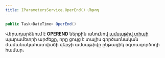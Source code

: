 ```yaml
---
title: IParametersService.OperEnd() մեթոդ
---
```


```c#
public Task<DateTime> OperEnd()
```

Վերադարձնում է **OPEREND** ներքին անունով [ամսաթիվ տիպի](../../types/system_types.md#datefieldtype) պարամետրի արժեքը, որը ցույց է տալիս գործառնական ժամանակահատվածի վերջի ամսաթիվը ընթացիկ օգտագործողի համար։
